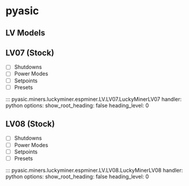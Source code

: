 # pyasic
## LV Models

## LV07 (Stock)

- [ ] Shutdowns
- [ ] Power Modes
- [ ] Setpoints
- [ ] Presets

::: pyasic.miners.luckyminer.espminer.LV.LV07.LuckyMinerLV07
    handler: python
    options:
        show_root_heading: false
        heading_level: 0

## LV08 (Stock)

- [ ] Shutdowns
- [ ] Power Modes
- [ ] Setpoints
- [ ] Presets

::: pyasic.miners.luckyminer.espminer.LV.LV08.LuckyMinerLV08
    handler: python
    options:
        show_root_heading: false
        heading_level: 0

